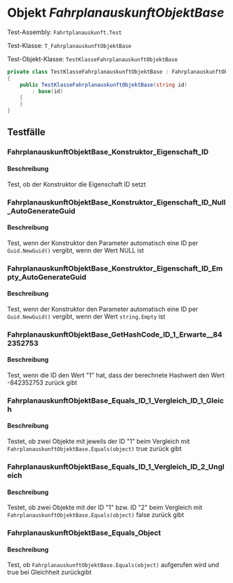 # Objekt *FahrplanauskunftObjektBase*

Test-Assembly: `Fahrtplanauskunft.Test`

Test-Klasse: `T_FahrplanauskunftObjektBase`

Test-Objekt-Klasse: `TestKlasseFahrplanauskunftObjektBase`

```csharp
private class TestKlasseFahrplanauskunftObjektBase : FahrplanauskunftObjektBase
{
    public TestKlasseFahrplanauskunftObjektBase(string id)
        : base(id)
    {
    }
}
```

## Testfälle

### FahrplanauskunftObjektBase_Konstruktor_Eigenschaft_ID

#### Beschreibung

Test, ob der Konstruktor die Eigenschaft ID setzt

### FahrplanauskunftObjektBase_Konstruktor_Eigenschaft_ID_Null_AutoGenerateGuid

#### Beschreibung

Test, wenn der Konstruktor den Parameter automatisch eine ID per `Guid.NewGuid()` vergibt, wenn der Wert NULL ist

### FahrplanauskunftObjektBase_Konstruktor_Eigenschaft_ID_Empty_AutoGenerateGuid

#### Beschreibung

Test, wenn der Konstruktor den Parameter automatisch eine ID per `Guid.NewGuid()` vergibt, wenn der Wert `string.Empty` ist

### FahrplanauskunftObjektBase_GetHashCode_ID_1_Erwarte__842352753

#### Beschreibung

Test, wenn die ID den Wert "1" hat, dass der berechnete Hashwert den Wert -842352753 zurück gibt

### FahrplanauskunftObjektBase_Equals_ID_1_Vergleich_ID_1_Gleich

#### Beschreibung

Testet, ob zwei Objekte mit jeweils der ID "1" beim Vergleich mit `FahrplanauskunftObjektBase.Equals(object)` true zurück gibt

### FahrplanauskunftObjektBase_Equals_ID_1_Vergleich_ID_2_Ungleich

#### Beschreibung

Testet, ob zwei Objekte mit der ID "1" bzw. ID "2" beim Vergleich mit `FahrplanauskunftObjektBase.Equals(object)` false zurück gibt

### FahrplanauskunftObjektBase_Equals_Object

#### Beschreibung

Test, ob `FahrplanauskunftObjektBase.Equals(object)` aufgerufen wird und true bei Gleichheit zurückgibt